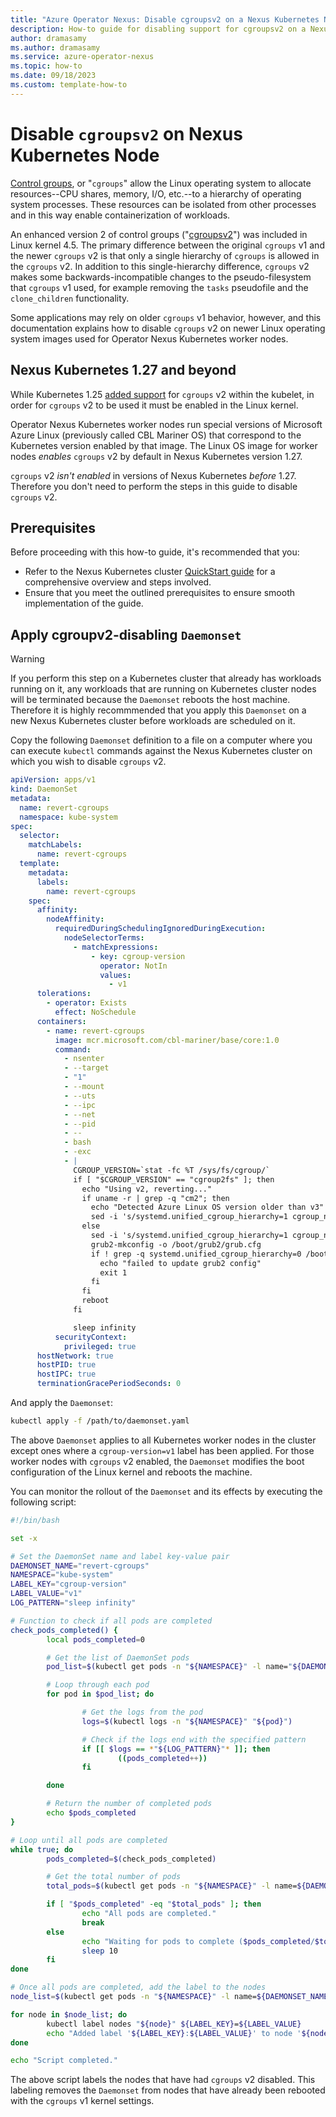 ```yaml
---
title: "Azure Operator Nexus: Disable cgroupsv2 on a Nexus Kubernetes Node"
description: How-to guide for disabling support for cgroupsv2 on a Nexus Kubernetes Node
author: dramasamy
ms.author: dramasamy
ms.service: azure-operator-nexus
ms.topic: how-to
ms.date: 09/18/2023
ms.custom: template-how-to
---
```


# Disable `cgroupsv2` on Nexus Kubernetes Node

[Control groups][cgroups], or "`cgroups`" allow the Linux operating system to
allocate resources--CPU shares, memory, I/O, etc.--to a hierarchy of operating
system processes. These resources can be isolated from other processes and in
this way enable containerization of workloads.

An enhanced version 2 of control groups ("[cgroupsv2][cgroups2]") was included
in Linux kernel 4.5. The primary difference between the original `cgroups` v1
and the newer `cgroups` v2 is that only a single hierarchy of `cgroups` is
allowed in the `cgroups` v2. In addition to this single-hierarchy difference,
`cgroups` v2 makes some backwards-incompatible changes to the pseudo-filesystem
that `cgroups` v1 used, for example removing the `tasks` pseudofile and the
`clone_children` functionality.

Some applications may rely on older `cgroups` v1 behavior, however, and this
documentation explains how to disable `cgroups` v2 on newer Linux operating
system images used for Operator Nexus Kubernetes worker nodes.

[cgroups]: https://en.wikipedia.org/wiki/Cgroups
[cgroups2]: https://www.kernel.org/doc/html/latest/admin-guide/cgroup-v2.html

## Nexus Kubernetes 1.27 and beyond

While Kubernetes 1.25 [added support][k8s-cgroupsv2] for `cgroups` v2 within
the kubelet, in order for `cgroups` v2 to be used it must be enabled in the
Linux kernel.

Operator Nexus Kubernetes worker nodes run special versions of Microsoft Azure
Linux (previously called CBL Mariner OS) that correspond to the Kubernetes
version enabled by that image. The Linux OS image for worker nodes *enables*
`cgroups` v2 by default in Nexus Kubernetes version 1.27.

`cgroups` v2 *isn't enabled* in versions of Nexus Kubernetes *before* 1.27.
Therefore you don't need to perform the steps in this guide to disable
`cgroups` v2.

[k8s-cgroupsv2]: https://kubernetes.io/blog/2022/08/31/cgroupv2-ga-1-25/

## Prerequisites

Before proceeding with this how-to guide, it's recommended that you:

   * Refer to the Nexus Kubernetes cluster [QuickStart guide][qs] for a
     comprehensive overview and steps involved.
   * Ensure that you meet the outlined prerequisites to ensure smooth
     implementation of the guide.

[qs]: ./quickstarts-kubernetes-cluster-deployment-bicep.md

## Apply cgroupv2-disabling `Daemonset`

> [!WARNING]
> If you perform this step on a Kubernetes cluster that already has workloads
> running on it, any workloads that are running on Kubernetes cluster nodes
> will be terminated because the `Daemonset` reboots the host machine.
> Therefore it is highly recommmended that you apply this `Daemonset` on a new
> Nexus Kubernetes cluster before workloads are scheduled on it.

Copy the following `Daemonset` definition to a file on a computer where you can
execute `kubectl` commands against the Nexus Kubernetes cluster on which you
wish to disable `cgroups` v2.

```yaml
apiVersion: apps/v1
kind: DaemonSet
metadata:
  name: revert-cgroups
  namespace: kube-system
spec:
  selector:
    matchLabels:
      name: revert-cgroups
  template:
    metadata:
      labels:
        name: revert-cgroups
    spec:
      affinity:
        nodeAffinity:
          requiredDuringSchedulingIgnoredDuringExecution:
            nodeSelectorTerms:
              - matchExpressions:
                  - key: cgroup-version
                    operator: NotIn
                    values:
                      - v1
      tolerations:
        - operator: Exists
          effect: NoSchedule
      containers:
        - name: revert-cgroups
          image: mcr.microsoft.com/cbl-mariner/base/core:1.0
          command:
            - nsenter
            - --target
            - "1"
            - --mount
            - --uts
            - --ipc
            - --net
            - --pid
            - --
            - bash
            - -exc
            - |
              CGROUP_VERSION=`stat -fc %T /sys/fs/cgroup/`
              if [ "$CGROUP_VERSION" == "cgroup2fs" ]; then
                echo "Using v2, reverting..."
                if uname -r | grep -q "cm2"; then
                  echo "Detected Azure Linux OS version older than v3"
                  sed -i 's/systemd.unified_cgroup_hierarchy=1 cgroup_no_v1=all/systemd.unified_cgroup_hierarchy=0/' /boot/grub2/grub.cfg
                else
                  sed -i 's/systemd.unified_cgroup_hierarchy=1 cgroup_no_v1=all/systemd.unified_cgroup_hierarchy=0/' /etc/default/grub
                  grub2-mkconfig -o /boot/grub2/grub.cfg
                  if ! grep -q systemd.unified_cgroup_hierarchy=0 /boot/grub2/grub.cfg; then
                    echo "failed to update grub2 config"
                    exit 1
                  fi
                fi
                reboot
              fi

              sleep infinity
          securityContext:
            privileged: true
      hostNetwork: true
      hostPID: true
      hostIPC: true
      terminationGracePeriodSeconds: 0
```

And apply the `Daemonset`:

```bash
kubectl apply -f /path/to/daemonset.yaml
```

The above `Daemonset` applies to all Kubernetes worker nodes in the cluster
except ones where a `cgroup-version=v1` label has been applied. For those
worker nodes with `cgroups` v2 enabled, the `Daemonset` modifies the boot
configuration of the Linux kernel and reboots the machine.

You can monitor the rollout of the `Daemonset` and its effects by executing the
following script:

```bash
#!/bin/bash

set -x

# Set the DaemonSet name and label key-value pair
DAEMONSET_NAME="revert-cgroups"
NAMESPACE="kube-system"
LABEL_KEY="cgroup-version"
LABEL_VALUE="v1"
LOG_PATTERN="sleep infinity"

# Function to check if all pods are completed
check_pods_completed() {
        local pods_completed=0

        # Get the list of DaemonSet pods
        pod_list=$(kubectl get pods -n "${NAMESPACE}" -l name="${DAEMONSET_NAME}" -o jsonpath='{range.items[*]}{.metadata.name}{"\n"}{end}')

        # Loop through each pod
        for pod in $pod_list; do

                # Get the logs from the pod
                logs=$(kubectl logs -n "${NAMESPACE}" "${pod}")

                # Check if the logs end with the specified pattern
                if [[ $logs == *"${LOG_PATTERN}"* ]]; then
                        ((pods_completed++))
                fi

        done

        # Return the number of completed pods
        echo $pods_completed
}

# Loop until all pods are completed
while true; do
        pods_completed=$(check_pods_completed)

        # Get the total number of pods
        total_pods=$(kubectl get pods -n "${NAMESPACE}" -l name=${DAEMONSET_NAME} --no-headers | wc -l)

        if [ "$pods_completed" -eq "$total_pods" ]; then
                echo "All pods are completed."
                break
        else
                echo "Waiting for pods to complete ($pods_completed/$total_pods)..."
                sleep 10
        fi
done

# Once all pods are completed, add the label to the nodes
node_list=$(kubectl get pods -n "${NAMESPACE}" -l name=${DAEMONSET_NAME} -o jsonpath='{range.items[*]}{.spec.nodeName}{"\n"}{end}' | sort -u)

for node in $node_list; do
        kubectl label nodes "${node}" ${LABEL_KEY}=${LABEL_VALUE}
        echo "Added label '${LABEL_KEY}:${LABEL_VALUE}' to node '${node}'."
done

echo "Script completed."
```

The above script labels the nodes that have had `cgroups` v2 disabled. This
labeling removes the `Daemonset` from nodes that have already been rebooted
with the `cgroups` v1 kernel settings.
